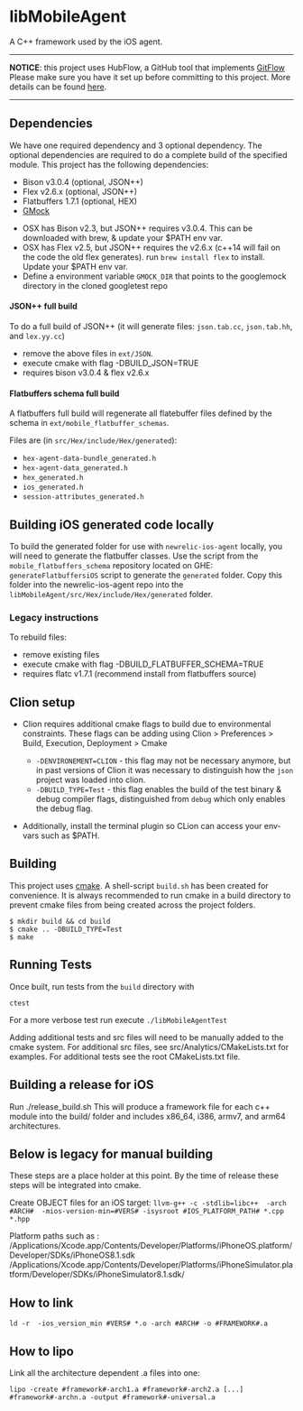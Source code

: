 libMobileAgent
=======================

A C++ framework used by the iOS agent.

---

**NOTICE**: this project uses HubFlow, a GitHub tool that implements [GitFlow](https://datasift.github.io/gitflow/IntroducingGitFlow.html)  Please make sure you have it set up
before committing to this project. More details can be found
[here](https://github.com/datasift/gitflow).

---

Dependencies
------------

We have one required dependency and 3 optional dependency. The optional dependencies are required to do a complete build of the specified module.
This project has the following dependencies:
- Bison v3.0.4 (optional, JSON++)
- Flex v2.6.x (optional, JSON++)
- Flatbuffers 1.7.1 (optional, HEX)
- [GMock](https://github.com/google/googletest/tree/master/googlemock)

* OSX has Bison v2.3, but JSON++ requires v3.0.4. This can be
downloaded with brew, & update your $PATH env var.
* OSX has Flex v2.5, but JSON++ requires the v2.6.x (c++14 will fail on the code the old flex generates). run `brew install flex` to install. Update your $PATH env var.
* Define a environment variable `GMOCK_DIR` that points to the googlemock 
directory in the cloned googletest repo

#### JSON++ full build
To do a full build of JSON++ (it will generate files: `json.tab.cc`, `json.tab.hh`, and `lex.yy.cc`)
- remove the above files in `ext/JSON`.
- execute cmake with flag -DBUILD_JSON=TRUE
- requires bison v3.0.4 & flex v2.6.x

#### Flatbuffers schema full build

A flatbuffers full build will regenerate all flatebuffer files defined by the schema in `ext/mobile_flatbuffer_schemas`.

Files are (in `src/Hex/include/Hex/generated`):
 - `hex-agent-data-bundle_generated.h`
 - `hex-agent-data_generated.h`
 - `hex_generated.h`
 - `ios_generated.h`
 - `session-attributes_generated.h`

## Building iOS generated code locally
To build the generated folder for use with `newrelic-ios-agent` locally, you will need to generate the flatbuffer classes. Use the script from the `mobile_flatbuffers_schema` repository located on GHE: `generateFlatbuffersiOS` script to generate the `generated` folder. Copy this folder into the newrelic-ios-agent repo into the `libMobileAgent/src/Hex/include/Hex/generated` folder.

### Legacy instructions
To rebuild files:
- remove existing files
- execute cmake with flag -DBUILD_FLATBUFFER_SCHEMA=TRUE
- requires flatc v1.7.1 (recommend install from flatbuffers source)



Clion setup
-----------

* Clion requires additional cmake flags to build due to environmental
constraints. These flags can be adding using Clion > Preferences > Build, Execution, Deployment > Cmake

  * `-DENVIRONEMENT=CLION`  - this flag may not be necessary anymore, but in past versions of Clion it was necessary to distinguish how the `json` project was loaded into clion.
  * `-DBUILD_TYPE=Test` - this flag enables the build of the test binary & debug compiler flags, distinguished from `debug` which only enables the debug flag.


* Additionally, install the terminal plugin so CLion can access your env-vars such as $PATH.

Building
--------

This project uses [cmake](https://cmake.org/). A shell-script `build.sh` has 
been created for convenience. It is always recommended to run cmake in a build
directory to prevent cmake files from being created across the project folders.

~~~~
$ mkdir build && cd build
$ cmake .. -DBUILD_TYPE=Test
$ make 
~~~~

Running Tests
-------------

Once built, run tests from the `build` directory with 

`ctest`

For a more verbose test run execute `./libMobileAgentTest`

Adding additional tests and src files will need to be manually added to the
cmake system.  For additional src files, see src/Analytics/CMakeLists.txt
for examples. For additional tests see the root CMakeLists.txt file.

Building a release for iOS
------------------------------

Run ./release\_build.sh
This will produce a framework file for each c++ module into the build/
folder and includes x86\_64, i386, armv7, and arm64 architectures.

Below is legacy for manual building
-----------------------------------

These steps are a place holder at this point. By the time of release
these steps will be integrated into cmake.

Create OBJECT files for an iOS target:
`llvm-g++ -c -stdlib=libc++  -arch #ARCH#  -mios-version-min=#VERS# -isysroot #IOS_PLATFORM_PATH# *.cpp *.hpp`

Platform paths such as : /Applications/Xcode.app/Contents/Developer/Platforms/iPhoneOS.platform/Developer/SDKs/iPhoneOS8.1.sdk
                         /Applications/Xcode.app/Contents/Developer/Platforms/iPhoneSimulator.platform/Developer/SDKs/iPhoneSimulator8.1.sdk/


How to link
-----------

`ld -r  -ios_version_min #VERS# *.o -arch #ARCH# -o #FRAMEWORK#.a`

How to lipo
----------

Link all the architecture dependent .a files into one:

`lipo -create #framework#-arch1.a #framework#-arch2.a [...] #framework#-archn.a -output #framework#-universal.a`

